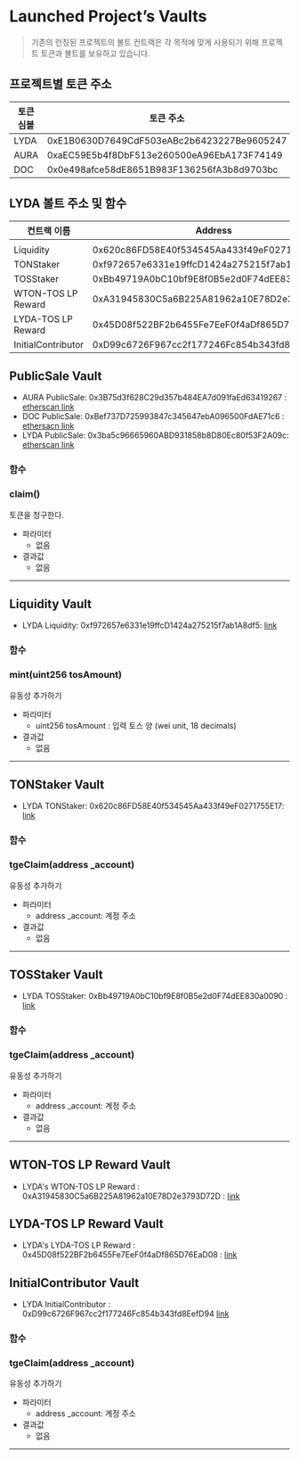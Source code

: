 # Launched Project’s Vaults

> 기존의 런칭된 프로젝트의 볼트 컨트랙은 각 목적에 맞게 사용되기 위해 프로젝트 토큰과 볼트를 보유하고 있습니다.

## 프로젝트별 토큰 주소

|토큰 심볼	|토큰 주소	|etherscan|
| -------- | -------- | -------- |
| LYDA | 0xE1B0630D7649CdF503eABc2b6423227Be9605247 | [link](https://etherscan.io/address/0xE1B0630D7649CdF503eABc2b6423227Be9605247) |
| AURA | 0xaEC59E5b4f8DbF513e260500eA96EbA173F74149 | [link](https://etherscan.io/address/0xaEC59E5b4f8DbF513e260500eA96EbA173F74149) |
| DOC | 0x0e498afce58dE8651B983F136256fA3b8d9703bc | [link](https://etherscan.io/address/0x0e498afce58dE8651B983F136256fA3b8d9703bc) |


## LYDA 볼트 주소 및 함수

|컨트랙 이름	|Address	|etherscan|
| -------- | -------- | -------- |
|                    |                                            |                                                              |
|Liquidity|	0x620c86FD58E40f534545Aa433f49eF0271755E17	|[link](https://etherscan.io/address/0x620c86FD58E40f534545Aa433f49eF0271755E17)|
|TONStaker|	0xf972657e6331e19ffcD1424a275215f7ab1A8df5|	[link](https://etherscan.io/address/0xf972657e6331e19ffcD1424a275215f7ab1A8df5)|
|TOSStaker|	0xBb49719A0bC10bf9E8f0B5e2d0F74dEE830a0090|	[link](https://etherscan.io/address/0xBb49719A0bC10bf9E8f0B5e2d0F74dEE830a0090)|
|WTON-TOS LP Reward|	0xA31945830C5a6B225A81962a10E78D2e3793D72D	|[link](https://etherscan.io/address/0xA31945830C5a6B225A81962a10E78D2e3793D72D)|
|LYDA-TOS LP Reward|0x45D08f522BF2b6455Fe7EeF0f4aDf865D76EaD08 |[link](https://etherscan.io/address/0x45D08f522BF2b6455Fe7EeF0f4aDf865D76EaD08)|
|InitialContributor|0xD99c6726F967cc2f177246Fc854b343fd8EefD94|[link](https://etherscan.io/address/0xD99c6726F967cc2f177246Fc854b343fd8EefD94)|



## PublicSale Vault 

- AURA PublicSale: 0x3B75d3f628C29d357b484EA7d091faEd63419267 : [etherscan link](https://etherscan.io/address/0x3B75d3f628C29d357b484EA7d091faEd63419267)
- DOC PublicSale: 0xBef737D725993847c345647ebA096500FdAE71c6 : [ethersacn link](https://etherscan.io/address/0xBef737D725993847c345647ebA096500FdAE71c6)
- LYDA PublicSale: 0x3ba5c96665960ABD931858b8D80Ec80f53F2A09c: [etherscan link](https://etherscan.io/address/0x3ba5c96665960ABD931858b8D80Ec80f53F2A09c)

### 함수 

### claim()

 토큰을 청구한다. 

- 파라미터
  - 없음
- 결과값
  -  없음

***



## Liquidity Vault 

- LYDA Liquidity: 0xf972657e6331e19ffcD1424a275215f7ab1A8df5:  [link](https://etherscan.io/address/0x620c86FD58E40f534545Aa433f49eF0271755E17)

### 함수 

### mint(uint256 tosAmount)

 유동성 추가하기

- 파라미터
  - uint256 tosAmount : 입력 토스 양 (wei unit, 18 decimals)
- 결과값
  -  없음

***



## TONStaker Vault

- LYDA TONStaker: 0x620c86FD58E40f534545Aa433f49eF0271755E17:  [link](https://etherscan.io/address/0xf972657e6331e19ffcD1424a275215f7ab1A8df5)

### 함수 

### tgeClaim(address _account)

 유동성 추가하기

- 파라미터
  - address _account: 계정 주소
- 결과값
  -  없음

***



## TOSStaker Vault

- LYDA TOSStaker:  0xBb49719A0bC10bf9E8f0B5e2d0F74dEE830a0090 : [link](https://etherscan.io/address/0xBb49719A0bC10bf9E8f0B5e2d0F74dEE830a0090)

### 함수 

### tgeClaim(address _account)

 유동성 추가하기

- 파라미터
  - address _account: 계정 주소
- 결과값
  -  없음

***



## WTON-TOS LP Reward Vault

- LYDA's WTON-TOS LP Reward :  0xA31945830C5a6B225A81962a10E78D2e3793D72D : [link](https://etherscan.io/address/0xA31945830C5a6B225A81962a10E78D2e3793D72D)





## LYDA-TOS LP Reward Vault

- LYDA's LYDA-TOS LP Reward : 0x45D08f522BF2b6455Fe7EeF0f4aDf865D76EaD08  : [link](https://etherscan.io/address/0x45D08f522BF2b6455Fe7EeF0f4aDf865D76EaD08)





## InitialContributor Vault

- LYDA InitialContributor : 0xD99c6726F967cc2f177246Fc854b343fd8EefD94  [link](https://etherscan.io/address/0xD99c6726F967cc2f177246Fc854b343fd8EefD94)

### 함수 

### tgeClaim(address _account)

 유동성 추가하기

- 파라미터
  - address _account: 계정 주소
- 결과값
  -  없음

***

